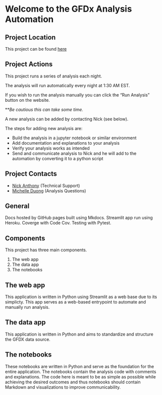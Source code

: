 # Welcome to the GFDx Analysis Automation

## Project Location
This project can be found [here](https://gfdx-automation.herokuapp.com)

## Project Actions
This project runs a series of analysis each night.

The analysis will run automatically every night at 1:30 AM EST.

If you wish to run the analysis manually you can click the “Run Analysis” button on the website.

***Be cautious this can take some time.*

A new analysis can be added by contacting Nick (see below).

The steps for adding new analysis are:
- Build the analysis in a jupyter notebook or similar environment
- Add documentation and explanations to your analysis
- Verify your analysis works as intended
- Send and communicate analysis to Nick and he will add to the automation by converting it to a python script 

## Project Contacts
- [Nick Anthony](nanthony007@gmail.com) (Technical Support)
- [Michelle Duong](michelledg0326@gmail.com) (Analysis Questions)


## General

Docs hosted by GitHub pages built using Mkdocs.
Streamlit app run using Heroku.
Coverge with Code Cov.
Testing with Pytest.

## Components

This project has three main components.

1. The web app
2. The data app
3. The notebooks

## The web app

This application is written in Python using Streamlit as a web base due to its simplicty. This app serves as a web-based entrypoint to automate and manually run analysis.

## The data app

This application is written in Python and aims to standardize and structure the GFDX data source.

## The notebooks

These notebooks are written in Python and serve as the foundation for the entire application. The notebooks contain the analysis code with comments and explanations. The code here is meant to be as simple as possible while achieving the desired outcomes and thus notebooks should contain Markdown and visualizations to improve communicability.
